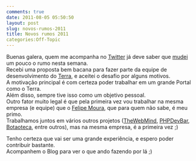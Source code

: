 ```yaml
---
comments: true
date: 2011-08-05 05:50:50
layout: post
slug: novos-rumos-2011
title: Novos rumos 2011
categories:Off-Topic
---
```


Buenas galera, quem me acompanha no [Twitter](http://twitter.com/jaydson) já deve saber que [mudei](http://twitter.com/#!/jaydson/status/98070762879062016) um pouco o rumo nesta semana.  
Recebi uma proposta bem bacana para fazer parte da equipe de desenvolvimento do [Terra](http://www.terra.com.br/portal/), e aceitei o desafio por alguns motivos.  
A motivação principal é com certeza poder trabalhar em um grande Portal como o Terra.   
Além disso, sempre tive isso como um objetivo pessoal.  
Outro fator muito legal é que pela primeira vez vou trabalhar na mesma empresa (e equipe) que o [Felipe Moura](http://twitter.com/#!/felipenmoura), que para quem não sabe, é meu primo.  
Trabalhamos juntos em vários outros projetos ([TheWebMind](https://github.com/felipenmoura/theWebMind), [PHPDevBar](https://addons.mozilla.org/en-US/firefox/addon/php-developer-toolbar/), [Botaoteca](http://www.botaoteca.xpg.com.br/), entre outros), mas na mesma empresa, é a primeira vez ;)  

Tenho certeza que vai ser uma grande experiência, e espero poder contribuir bastante.  
Acompanhem o Blog para ver o que ando fazendo por lá ;)  
